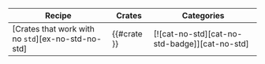 | Recipe | Crates | Categories |
|--------|--------|------------|
| [Crates that work with no `std`][ex-no-std-no-std] | {{#crate }} | [![cat-no-std][cat-no-std-badge]][cat-no-std]  |

<div class="hidden">
</div>
